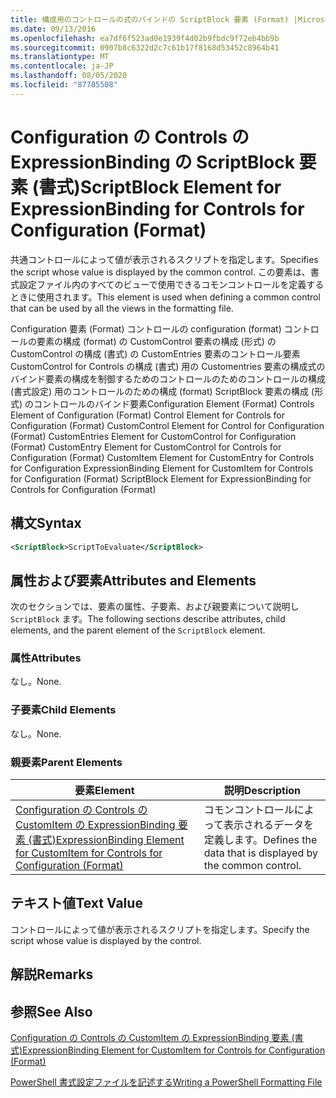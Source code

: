```yaml
---
title: 構成用のコントロールの式のバインドの ScriptBlock 要素 (Format) |Microsoft Docs
ms.date: 09/13/2016
ms.openlocfilehash: ea7df6f523ad0e1939f4d02b9fbdc9f72eb4bb9b
ms.sourcegitcommit: 0907b8c6322d2c7c61b17f8168d53452c8964b41
ms.translationtype: MT
ms.contentlocale: ja-JP
ms.lasthandoff: 08/05/2020
ms.locfileid: "87785508"
---
```

# <a name="scriptblock-element-for-expressionbinding-for-controls-for-configuration-format"></a><span data-ttu-id="aa99a-102">Configuration の Controls の ExpressionBinding の ScriptBlock 要素 (書式)</span><span class="sxs-lookup"><span data-stu-id="aa99a-102">ScriptBlock Element for ExpressionBinding for Controls for Configuration (Format)</span></span>

<span data-ttu-id="aa99a-103">共通コントロールによって値が表示されるスクリプトを指定します。</span><span class="sxs-lookup"><span data-stu-id="aa99a-103">Specifies the script whose value is displayed by the common control.</span></span> <span data-ttu-id="aa99a-104">この要素は、書式設定ファイル内のすべてのビューで使用できるコモンコントロールを定義するときに使用されます。</span><span class="sxs-lookup"><span data-stu-id="aa99a-104">This element is used when defining a common control that can be used by all the views in the formatting file.</span></span>

<span data-ttu-id="aa99a-105">Configuration 要素 (Format) コントロールの configuration (format) コントロールの要素の構成 (format) の CustomControl 要素の構成 (形式) の CustomControl の構成 (書式) の CustomEntries 要素のコントロール要素 CustomControl for Controls の構成 (書式) 用の Customentries 要素の構成式のバインド要素の構成を制御するためのコントロールのためのコントロールの構成 (書式設定) 用のコントロールのための構成 (format) ScriptBlock 要素の構成 (形式) のコントロールのバインド要素</span><span class="sxs-lookup"><span data-stu-id="aa99a-105">Configuration Element (Format) Controls Element of Configuration (Format) Control Element for Controls for Configuration (Format) CustomControl Element for Control for Configuration (Format) CustomEntries Element for CustomControl for Configuration (Format) CustomEntry Element for CustomControl for Controls for Configuration (Format) CustomItem Element for CustomEntry for Controls for Configuration ExpressionBinding Element for CustomItem for Controls for Configuration (Format) ScriptBlock Element for ExpressionBinding for Controls for Configuration (Format)</span></span>

## <a name="syntax"></a><span data-ttu-id="aa99a-106">構文</span><span class="sxs-lookup"><span data-stu-id="aa99a-106">Syntax</span></span>

```xml
<ScriptBlock>ScriptToEvaluate</ScriptBlock>
```

## <a name="attributes-and-elements"></a><span data-ttu-id="aa99a-107">属性および要素</span><span class="sxs-lookup"><span data-stu-id="aa99a-107">Attributes and Elements</span></span>

<span data-ttu-id="aa99a-108">次のセクションでは、要素の属性、子要素、および親要素について説明し `ScriptBlock` ます。</span><span class="sxs-lookup"><span data-stu-id="aa99a-108">The following sections describe attributes, child elements, and the parent element of the `ScriptBlock` element.</span></span>

### <a name="attributes"></a><span data-ttu-id="aa99a-109">属性</span><span class="sxs-lookup"><span data-stu-id="aa99a-109">Attributes</span></span>

<span data-ttu-id="aa99a-110">なし。</span><span class="sxs-lookup"><span data-stu-id="aa99a-110">None.</span></span>

### <a name="child-elements"></a><span data-ttu-id="aa99a-111">子要素</span><span class="sxs-lookup"><span data-stu-id="aa99a-111">Child Elements</span></span>

<span data-ttu-id="aa99a-112">なし。</span><span class="sxs-lookup"><span data-stu-id="aa99a-112">None.</span></span>

### <a name="parent-elements"></a><span data-ttu-id="aa99a-113">親要素</span><span class="sxs-lookup"><span data-stu-id="aa99a-113">Parent Elements</span></span>

|<span data-ttu-id="aa99a-114">要素</span><span class="sxs-lookup"><span data-stu-id="aa99a-114">Element</span></span>|<span data-ttu-id="aa99a-115">説明</span><span class="sxs-lookup"><span data-stu-id="aa99a-115">Description</span></span>|
|-------------|-----------------|
|[<span data-ttu-id="aa99a-116">Configuration の Controls の CustomItem の ExpressionBinding 要素 (書式)</span><span class="sxs-lookup"><span data-stu-id="aa99a-116">ExpressionBinding Element for CustomItem for Controls for Configuration (Format)</span></span>](./expressionbinding-element-for-customitem-for-controls-for-configuration-format.md)|<span data-ttu-id="aa99a-117">コモンコントロールによって表示されるデータを定義します。</span><span class="sxs-lookup"><span data-stu-id="aa99a-117">Defines the data that is displayed by the common control.</span></span>|

## <a name="text-value"></a><span data-ttu-id="aa99a-118">テキスト値</span><span class="sxs-lookup"><span data-stu-id="aa99a-118">Text Value</span></span>

<span data-ttu-id="aa99a-119">コントロールによって値が表示されるスクリプトを指定します。</span><span class="sxs-lookup"><span data-stu-id="aa99a-119">Specify the script whose value is displayed by the control.</span></span>

## <a name="remarks"></a><span data-ttu-id="aa99a-120">解説</span><span class="sxs-lookup"><span data-stu-id="aa99a-120">Remarks</span></span>

## <a name="see-also"></a><span data-ttu-id="aa99a-121">参照</span><span class="sxs-lookup"><span data-stu-id="aa99a-121">See Also</span></span>

[<span data-ttu-id="aa99a-122">Configuration の Controls の CustomItem の ExpressionBinding 要素 (書式)</span><span class="sxs-lookup"><span data-stu-id="aa99a-122">ExpressionBinding Element for CustomItem for Controls for Configuration (Format)</span></span>](./expressionbinding-element-for-customitem-for-controls-for-configuration-format.md)

[<span data-ttu-id="aa99a-123">PowerShell 書式設定ファイルを記述する</span><span class="sxs-lookup"><span data-stu-id="aa99a-123">Writing a PowerShell Formatting File</span></span>](./writing-a-powershell-formatting-file.md)
